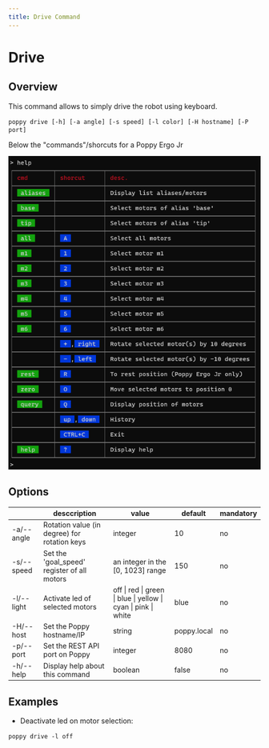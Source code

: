 ```yaml
---
title: Drive Command
---
```


# Drive

## Overview

This command allows to simply drive the robot using keyboard.

```shell
poppy drive [-h] [-a angle] [-s speed] [-l color] [-H hostname] [-P port]
```

Below the "commands"/shorcuts for a Poppy Ergo Jr

![Key binding for Ergo Jr](/drive-ergo.png)

## Options

&nbsp; | desccription | value | default | mandatory
--- | --- | --- | --- | ---
-a/--angle | Rotation value (in degree) for rotation keys | integer | 10 | no
-s/--speed | Set the 'goal_speed' register of all motors | an integer in the [0, 1023] range | 150 | no
-l/--light | Activate led of selected motors | off \| red \| green \| blue \| yellow \| cyan \| pink \| white | blue | no
-H/--host | Set the Poppy hostname/IP | string | poppy.local | no
-p/--port | Set the REST API port on Poppy | integer | 8080 | no
-h/--help | Display help about this command | boolean | false | no

## Examples

- Deactivate led on motor selection:
```shell
poppy drive -l off
```
